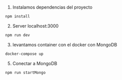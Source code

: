 1. Instalamos dependencias del proyecto

```sh
npm install
```

2. Server localhost:3000

```sh
npm run dev
```

3. levantamos container con el docker con MongoDB

```sh
docker-compose up
```

5. Conectar a MongoDB

```sh
npm run startMongo
```
